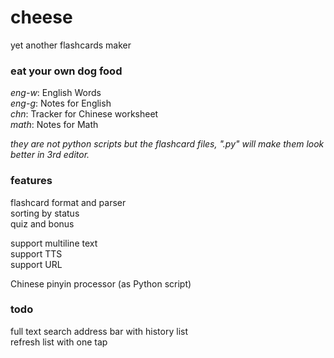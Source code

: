 # cheese

yet another flashcards maker  

### eat your own dog food

*eng-w*: English Words  
*eng-g*: Notes for English  
*chn*: Tracker for Chinese worksheet  
*math*: Notes for Math  

*they are not python scripts but the flashcard files, ".py" will make them look better in 3rd editor.*

### features

flashcard format and parser  
sorting by status  
quiz and bonus  

support multiline text  
support TTS  
support URL  
  
Chinese pinyin processor (as Python script)  

### todo

full text search
address bar with history list  
refresh list with one tap  